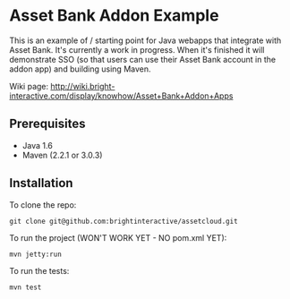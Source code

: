 Asset Bank Addon Example
========================

This is an example of / starting point for Java webapps that integrate with
Asset Bank. It's currently a work in progress. When it's finished it will
demonstrate SSO (so that users can use their Asset Bank account in the addon
app) and building using Maven.

Wiki page: http://wiki.bright-interactive.com/display/knowhow/Asset+Bank+Addon+Apps


Prerequisites
-------------

* Java 1.6
* Maven (2.2.1 or 3.0.3)


Installation
------------

To clone the repo:

    git clone git@github.com:brightinteractive/assetcloud.git

To run the project (WON'T WORK YET - NO pom.xml YET):

    mvn jetty:run

To run the tests:

	mvn test
